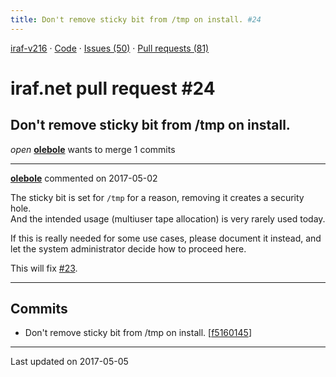 ```yaml
---
title: Don't remove sticky bit from /tmp on install. #24
---
```


[iraf-v216](/iraf-v216) · [Code](https://github.com/iraf-community/iraf/tree/iraf-v216) · [Issues (50)](/iraf-v216/issues) · [Pull requests (81)](/iraf-v216/issues/pulls)

# iraf.net pull request #24
## Don't remove sticky bit from /tmp on install.
*open* **[olebole](https://github.com/olebole)** wants to merge 1 commits

- - - -

**[olebole](https://github.com/olebole)** commented on 2017-05-02

The sticky bit is set for `/tmp` for a reason, removing it creates a security hole.  
And the intended usage (multiuser tape allocation) is very rarely used today.  
  
If this is really needed for some use cases, please document it instead, and let the system administrator decide how to proceed here.  
  
This will fix [#23](https://iraf-community.github.io/iraf-v216/issues/23).
- - - -

## Commits

* Don't remove sticky bit from /tmp on install. [[f5160145](https://github.com/iraf-community/iraf/commit/f5160145ba61c9d09d86f4bdeea77fd16347bf80)]

- - - -

Last updated on 2017-05-05
